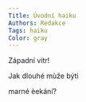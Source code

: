 ```yaml
---
Title: Úvodní haiku
Authors: Redakce
Tags: haiku
Color: gray
---
```

Západní vítr!

Jak dlouhé mùže býti

marné èekání?